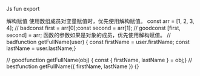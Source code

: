 Js fun export  



解构赋值
使用数组成员对变量赋值时，优先使用解构赋值。
const arr = [1, 2, 3, 4];
// badconst first = arr[0];const second = arr[1];
// goodconst [first, second] = arr;
函数的参数如果是对象的成员，优先使用解构赋值。
// badfunction getFullName(user) {
  const firstName = user.firstName;
  const lastName = user.lastName;}



// goodfunction getFullName(obj) {
  const { firstName, lastName } = obj;}
// bestfunction getFullName({ firstName, lastName }) {}

